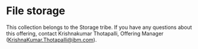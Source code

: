 # File storage

This collection belongs to the Storage tribe. If you have any questions about this offering, contact Krishnakumar Thotapalli, Offering Manager (KrishnaKumar.Thotapalli@ibm.com). 
